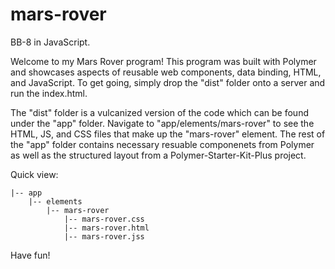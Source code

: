 # mars-rover
BB-8 in JavaScript.

Welcome to my Mars Rover program! This program was built with Polymer and showcases aspects of reusable web components, data binding, HTML, and JavaScript. To get going, simply drop the "dist" folder onto a server and run the index.html. 

The "dist" folder is a vulcanized version of the code which can be found under the "app" folder. Navigate to "app/elements/mars-rover" to see the HTML, JS, and CSS files that make up the "mars-rover" element. The rest of the "app" folder contains necessary resuable componenets from Polymer as well as the structured layout from a Polymer-Starter-Kit-Plus project.

Quick view:

    |-- app
        |-- elements
            |-- mars-rover
                |-- mars-rover.css
                |-- mars-rover.html
                |-- mars-rover.jss

Have fun!
